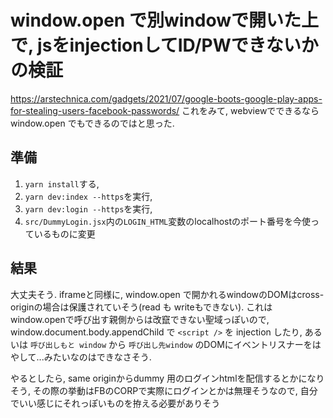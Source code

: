 # window.open で別windowで開いた上で, jsをinjectionしてID/PWできないかの検証

https://arstechnica.com/gadgets/2021/07/google-boots-google-play-apps-for-stealing-users-facebook-passwords/
これをみて, webviewでできるなら window.open でもできるのではと思った.

## 準備
1. `yarn install`する,
2. `yarn dev:index --https`を実行,
3. `yarn dev:login --https`を実行,
4. `src/DummyLogin.jsx`内の`LOGIN_HTML`変数のlocalhostのポート番号を今使っているものに変更

## 結果
大丈夫そう. iframeと同様に, window.open で開かれるwindowのDOMはcross-originの場合は保護されていそう(read も writeもできない). これはwindow.openで呼び出す親側からは改竄できない聖域っぽいので, window.document.body.appendChild で `<script />` を injection したり, あるいは `呼び出しもと window` から `呼び出し先window` のDOMにイベントリスナーをはやして...みたいなのはできなさそう.

やるとしたら, same originからdummy 用のログインhtmlを配信するとかになりそう, その際の挙動はFBのCORPで実際にログインとかは無理そうなので, 自分でいい感じにそれっぽいものを拵える必要がありそう
